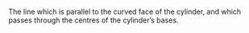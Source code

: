 The line which is parallel to the curved face of the cylinder, and which
passes through the centres of the cylinder’s bases.
